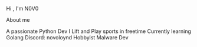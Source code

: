 Hi , I'm N0V0

 About me

A passionate Python Dev
I Lift and Play sports in freetime
Currently learning Golang
Discord: novoloynd
Hobbyist Malware Dev

